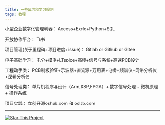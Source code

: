 ```yaml
---
title: 一些留坑和学习规划
tags: 教程
---
```


小型企业数字化管理利器：
Access+Excle+Python+SQL

开放协作平台：
飞书

项目管理(关于里程碑+项目进度+issue)：
Gitlab or Github or Gitee

电子基础学习：
电分+模电+LTspice+高频+信号与系统+高速PCB设计

工程动手类：
PCB制板验证+示波器+直流源+万用表+电桥+频谱仪+网络分析仪+逻辑分析仪

信号处理类：
单片机程序与设计（Arm,DSP,FPGA）+ 数字信号处理 + 微机原理 + 操作系统

项目实践：
立创开源oshub.com 和 oslab.com


<!--more-->

---

[![Star This Project](https://img.shields.io/github/stars/kitian616/jekyll-TeXt-theme.svg?label=Stars&style=social)](https://github.com/kitian616/jekyll-TeXt-theme/)
